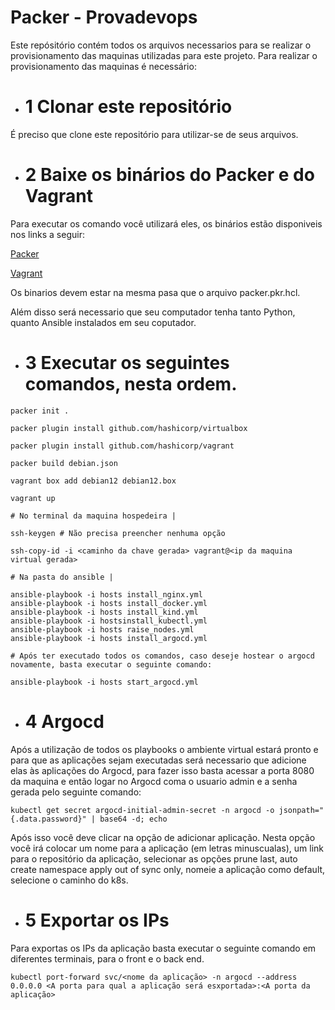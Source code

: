 # Packer - Provadevops

Este repósitório contém todos os arquivos necessarios para se realizar o provisionamento das maquinas utilizadas para este projeto.
Para realizar o provisionamento das maquinas é necessário:

- # 1 Clonar este repositório
É preciso que clone este repositório para utilizar-se de seus arquivos.

- # 2 Baixe os binários do Packer e do Vagrant
Para executar os comando você utilizará eles, os binários estão disponiveis nos links a seguir:

[Packer](https://developer.hashicorp.com/packer/install)

[Vagrant](https://developer.hashicorp.com/vagrant/install)

Os binarios devem estar na mesma pasa que o arquivo packer.pkr.hcl.

Além disso será necessario que seu computador tenha tanto Python, quanto Ansible instalados em seu coputador.

- # 3 Executar os seguintes comandos, nesta ordem.
~~~
packer init .

packer plugin install github.com/hashicorp/virtualbox

packer plugin install github.com/hashicorp/vagrant

packer build debian.json

vagrant box add debian12 debian12.box

vagrant up

# No terminal da maquina hospedeira |

ssh-keygen # Não precisa preencher nenhuma opção

ssh-copy-id -i <caminho da chave gerada> vagrant@<ip da maquina virtual gerada>

# Na pasta do ansible |

ansible-playbook -i hosts install_nginx.yml
ansible-playbook -i hosts install_docker.yml
ansible-playbook -i hosts install_kind.yml
ansible-playbook -i hostsinstall_kubectl.yml
ansible-playbook -i hosts raise_nodes.yml
ansible-playbook -i hosts install_argocd.yml

# Após ter executado todos os comandos, caso deseje hostear o argocd novamente, basta executar o seguinte comando:

ansible-playbook -i hosts start_argocd.yml

~~~

- # 4 Argocd
Após a utilização de todos os playbooks o ambiente virtual estará pronto e para que as aplicações sejam executadas será necessario que adicione elas às aplicações do Argocd, para fazer isso basta acessar a porta 8080 da maquina e então logar no Argocd coma o usuario admin e a senha gerada pelo seguinte comando:
~~~
kubectl get secret argocd-initial-admin-secret -n argocd -o jsonpath="{.data.password}" | base64 -d; echo
~~~
Após isso você deve clicar na opção de adicionar aplicação. Nesta opção você irá colocar um nome para a aplicação (em letras minuscualas), um link para o repositório da aplicação, selecionar as opções prune last, auto create namespace apply out of sync only, nomeie a aplicação como default, selecione o caminho do k8s.


- # 5 Exportar os IPs
Para exportas os IPs da aplicação basta executar o seguinte comando em diferentes terminais, para o front e o back end.
~~~
kubectl port-forward svc/<nome da aplicação> -n argocd --address 0.0.0.0 <A porta para qual a aplicação será esxportada>:<A porta da aplicação>
~~~
